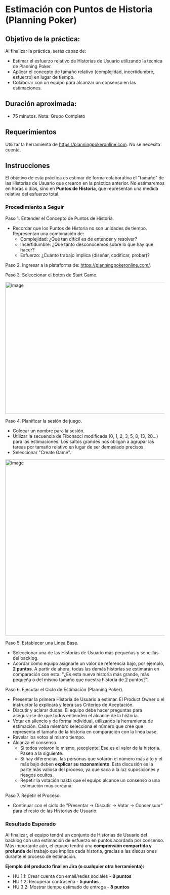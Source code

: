 # Estimación con Puntos de Historia (Planning Poker)

## Objetivo de la práctica:
Al finalizar la práctica, serás capaz de:
-   Estimar el esfuerzo relativo de Historias de Usuario utilizando la técnica de Planning Poker.
-   Aplicar el concepto de tamaño relativo (complejidad, incertidumbre, esfuerzo) en lugar de tiempo.
-   Colaborar con un equipo para alcanzar un consenso en las estimaciones.

## Duración aproximada:
-   75 minutos.
Nota: Grupo Completo

## Requerimientos
Utilizar la herramienta de https://planningpokeronline.com.
No se necesita cuenta.

## Instrucciones

El objetivo de esta práctica es estimar de forma colaborativa el "tamaño" de las Historias de Usuario que crearon en la práctica anterior. No estimaremos en horas o días, sino en **Puntos de Historia**, que representan una medida relativa del esfuerzo total.

### Procedimiento a Seguir

Paso 1. Entender el Concepto de Puntos de Historia.
-   Recordar que los Puntos de Historia no son unidades de tiempo. Representan una combinación de:
    -   Complejidad: ¿Qué tan difícil es de entender y resolver?
    -   Incertidumbre: ¿Qué tanto desconocemos sobre lo que hay que hacer?
    -   Esfuerzo: ¿Cuánto trabajo implica (diseñar, codificar, probar)?

Paso 2. Ingresar a la plataforma de: https://planningpokeronline.com/.

Paso 3. Seleccionar el botón de Start Game.

<img width="616" height="415" alt="image" src="https://github.com/user-attachments/assets/106424da-b8d4-4b45-8942-bf875645e11f" />

Paso 4. Planificar la sesión de juego.
-   Colocar un nombre para la sesión.
-   Utilizar la secuencia de Fibonacci modificada (0, 1, 2, 3, 5, 8, 13, 20...) para las estimaciones. Los saltos grandes nos obligan a agrupar las tareas por tamaño relativo en lugar de ser demasiado precisos.
-   Seleccionar "Create Game".

<img width="869" height="555" alt="image" src="https://github.com/user-attachments/assets/6f5a5b13-78cb-4167-9ba2-b78853106ce7" />

Paso 5. Establecer una Línea Base.
-   Seleccionar una de las Historias de Usuario más pequeñas y sencillas del backlog.
-   Acordar como equipo asignarle un valor de referencia bajo, por ejemplo, **2 puntos**. A partir de ahora, todas las demás historias se estimarán en comparación con esta: "¿Es esta nueva historia más grande, más pequeña o del mismo tamaño que nuestra historia de 2 puntos?".

Paso 6. Ejecutar el Ciclo de Estimación (Planning Poker).
-   Presentar la primera Historia de Usuario a estimar. El Product Owner o el instructor la explicará y leerá sus Criterios de Aceptación.
-   Discutir y aclarar dudas. El equipo debe hacer preguntas para asegurarse de que todos entienden el alcance de la historia.
-   Votar en silencio y de forma individual, utilizando la herramienta de estimación. Cada miembro selecciona el número que cree que representa el tamaño de la historia en comparación con la línea base.
-   Revelar los votos al mismo tiempo.
-   Alcanza el consenso.
    -   Si todos votaron lo mismo, ¡excelente! Ese es el valor de la historia. Pasen a la siguiente.
    -   Si hay diferencias, las personas que votaron el número más alto y el más bajo deben **explicar su razonamiento**. Esta discusión es la parte más valiosa del proceso, ya que saca a la luz suposiciones y riesgos ocultos.
    -   Repetir la votación hasta que el equipo alcance un consenso o una estimación muy cercana.

Paso 7. Repetir el Proceso.
-   Continuar con el ciclo de "Presentar -> Discutir -> Votar -> Consensuar" para el resto de las Historias de Usuario.

### Resultado Esperado
Al finalizar, el equipo tendrá un conjunto de Historias de Usuario del backlog con una estimación de esfuerzo en puntos acordada por consenso. Más importante aún, el equipo tendrá una **comprensión compartida y profunda** del trabajo que implica cada historia, gracias a las discusiones durante el proceso de estimación.

**Ejemplo del producto final en Jira (o cualquier otra herramienta):**
-   HU 1.1: Crear cuenta con email/redes sociales - **8 puntos**
-   HU 1.2: Recuperar contraseña - **5 puntos**
-   HU 3.2: Mostrar tiempo estimado de entrega - **8 puntos**
